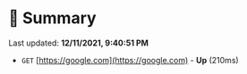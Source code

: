 # 📖 Summary
Last updated: **12/11/2021, 9:40:51 PM**

- `GET` [https://google.com](https://google.com) - **Up** (210ms)
